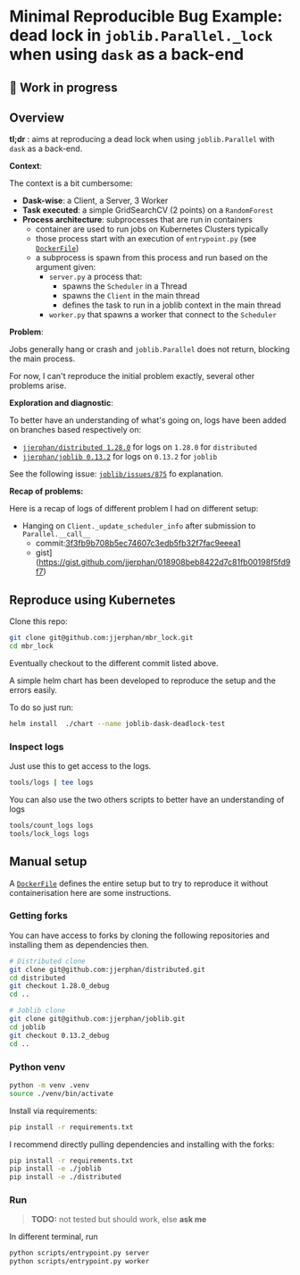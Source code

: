 # Minimal Reproducible Bug Example: dead lock in `joblib.Parallel._lock` when using `dask` as a back-end

## 🚧 Work in progress

## Overview

**tl;dr** : aims at reproducing a dead lock when using `joblib.Parallel` with `dask` as a back-end.

**Context**:

The context is a bit cumbersome:
 - **Dask-wise**: a Client, a Server, 3 Worker
 - **Task executed**: a simple GridSearchCV (2 points) on a `RandomForest`
 - **Process architecture**: subprocesses that are run in containers
    - container are used to run jobs on Kubernetes Clusters typically
    - those process start with an execution of `entrypoint.py` (see [`DockerFile`](./Dockerfile))
    - a subprocess is spawn from this process and run based on the argument given:
        - `server.py` a process that:
            - spawns the `Scheduler` in a Thread
            - spawns the `Client` in the main thread
            - defines the task to run in a joblib context in the main thread
        - `worker.py` that spawns a worker that connect to the `Scheduler`


**Problem**:

Jobs generally hang or crash and `joblib.Parallel` does not return, blocking the main process.

For now, I can't reproduce the initial problem exactly, several other problems
arise.

**Exploration and diagnostic**:

To better have an understanding of what's going on, logs have been added on branches based respectively on:
 - [`jjerphan/distributed 1.28.0`](https://github.com/jjerphan/distributed/pull/2) for logs on `1.28.0` for `distributed`
 - [`jjerphan/joblib 0.13.2`](https://github.com/jjerphan/joblib/pull/1) for logs on `0.13.2` for `joblib`

See the following issue:
[`joblib/issues/875`](https://github.com/joblib/joblib/issues/875) fo
explanation.

**Recap of problems:**

Here is a recap of logs of different problem I had on different setup:
 -  Hanging on `Client._update_scheduler_info` after submission to
     `Parallel.__call__`
    - commit:[3f3fb9b708b5ec74607c3edb5fb32f7fac9eeea1](https://github.com/jjerphan/joblib_dask_deadlock/tree/3f3fb9b708b5ec74607c3edb5fb32f7fac9eeea1)
    - gist](https://gist.github.com/jjerphan/018908beb8422d7c81fb00198f5fd9f7)

## Reproduce using Kubernetes

Clone this repo:
```bash
git clone git@github.com:jjerphan/mbr_lock.git
cd mbr_lock
```

Eventually checkout to the different commit listed above.

A simple helm chart has been developed to reproduce the setup and the errors easily.

To do so just run:
```bash
helm install  ./chart --name joblib-dask-deadlock-test
```

### Inspect logs

Just use this to get access to the logs.
```bash
tools/logs | tee logs
```

You can also use the two others scripts to better have an understanding of logs
```bash
tools/count_logs logs
tools/lock_logs logs
```

## Manual setup

A [`DockerFile`](./Dockerfile) defines the entire setup but to try to reproduce it without containerisation here
are some instructions.

### Getting forks

You can have access to forks by cloning the following repositories and installing them as dependencies then.

```bash
# Distributed clone
git clone git@github.com:jjerphan/distributed.git
cd distributed
git checkout 1.28.0_debug
cd ..

# Joblib clone
git clone git@github.com:jjerphan/joblib.git
cd joblib
git checkout 0.13.2_debug
cd ..
```

### Python venv

```bash
python -m venv .venv
source ./venv/bin/activate
```

Install via requirements:

```bash
pip install -r requirements.txt
```

I recommend directly pulling dependencies and installing with the forks:
```bash
pip install -r requirements.txt
pip install -e ./joblib
pip install -e ./distributed
```

### Run

> **TODO:** not tested but should work, else **ask me**

In different terminal, run

```bash
python scripts/entrypoint.py server
python scripts/entrypoint.py worker
```
